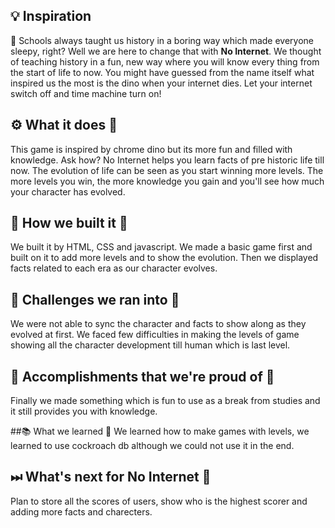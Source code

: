 ## 💡 Inspiration 
🦕
Schools always taught us history in a boring way which made everyone sleepy, right? Well we are here to change that with **No Internet**. We thought of teaching history in a fun, new way where you will know every thing from the start of life to now. You might have guessed from the name itself what inspired us the most is the dino when your internet dies. Let your internet switch off and time machine turn on!

## ⚙ What it does 🦕
This game is inspired by chrome dino but its more fun and filled with knowledge. Ask how? No Internet helps you learn facts of pre historic life till now. The evolution of life can be seen as you start winning more levels. The more levels you win, the more knowledge you gain and you'll see how much your character has evolved.

## 🔧 How we built it 🦕
We built it by HTML, CSS and javascript. We made a basic game first and built on it to add more levels and to show the evolution. Then we displayed facts related to each era as our character evolves.

## 💪 Challenges we ran into 🦕
We were not able to sync the character and facts to show along as they evolved at first. We faced few difficulties in making the levels of game showing all the character development till human which is last level.

## 📌 Accomplishments that we're proud of 🦕
Finally we made something which is fun to use as a break from studies and it still provides you with knowledge.

##📚 What we learned 🦕
We learned how to make games with levels, we learned to use cockroach db although we could not use it in the end.

## ⏭  What's next for No Internet 🦕
Plan to store all the scores of users, show who is the highest scorer and adding more facts and charecters.
